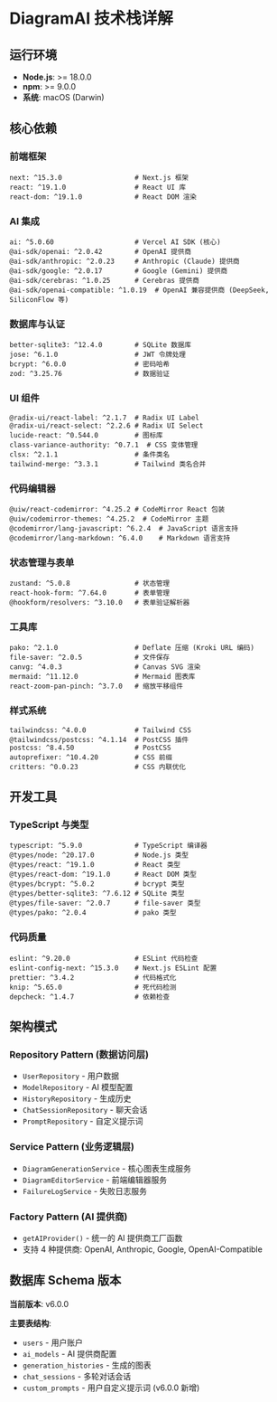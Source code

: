 # DiagramAI 技术栈详解

## 运行环境

- **Node.js**: >= 18.0.0
- **npm**: >= 9.0.0
- **系统**: macOS (Darwin)

## 核心依赖

### 前端框架

```
next: ^15.3.0                  # Next.js 框架
react: ^19.1.0                 # React UI 库
react-dom: ^19.1.0             # React DOM 渲染
```

### AI 集成

```
ai: ^5.0.60                    # Vercel AI SDK (核心)
@ai-sdk/openai: ^2.0.42        # OpenAI 提供商
@ai-sdk/anthropic: ^2.0.23     # Anthropic (Claude) 提供商
@ai-sdk/google: ^2.0.17        # Google (Gemini) 提供商
@ai-sdk/cerebras: ^1.0.25      # Cerebras 提供商
@ai-sdk/openai-compatible: ^1.0.19  # OpenAI 兼容提供商 (DeepSeek, SiliconFlow 等)
```

### 数据库与认证

```
better-sqlite3: ^12.4.0        # SQLite 数据库
jose: ^6.1.0                   # JWT 令牌处理
bcrypt: ^6.0.0                 # 密码哈希
zod: ^3.25.76                  # 数据验证
```

### UI 组件

```
@radix-ui/react-label: ^2.1.7  # Radix UI Label
@radix-ui/react-select: ^2.2.6 # Radix UI Select
lucide-react: ^0.544.0         # 图标库
class-variance-authority: ^0.7.1  # CSS 变体管理
clsx: ^2.1.1                   # 条件类名
tailwind-merge: ^3.3.1         # Tailwind 类名合并
```

### 代码编辑器

```
@uiw/react-codemirror: ^4.25.2 # CodeMirror React 包装
@uiw/codemirror-themes: ^4.25.2  # CodeMirror 主题
@codemirror/lang-javascript: ^6.2.4  # JavaScript 语言支持
@codemirror/lang-markdown: ^6.4.0    # Markdown 语言支持
```

### 状态管理与表单

```
zustand: ^5.0.8                # 状态管理
react-hook-form: ^7.64.0       # 表单管理
@hookform/resolvers: ^3.10.0   # 表单验证解析器
```

### 工具库

```
pako: ^2.1.0                   # Deflate 压缩 (Kroki URL 编码)
file-saver: ^2.0.5             # 文件保存
canvg: ^4.0.3                  # Canvas SVG 渲染
mermaid: ^11.12.0              # Mermaid 图表库
react-zoom-pan-pinch: ^3.7.0   # 缩放平移组件
```

### 样式系统

```
tailwindcss: ^4.0.0            # Tailwind CSS
@tailwindcss/postcss: ^4.1.14  # PostCSS 插件
postcss: ^8.4.50               # PostCSS
autoprefixer: ^10.4.20         # CSS 前缀
critters: ^0.0.23              # CSS 内联优化
```

## 开发工具

### TypeScript 与类型

```
typescript: ^5.9.0             # TypeScript 编译器
@types/node: ^20.17.0          # Node.js 类型
@types/react: ^19.1.0          # React 类型
@types/react-dom: ^19.1.0      # React DOM 类型
@types/bcrypt: ^5.0.2          # bcrypt 类型
@types/better-sqlite3: ^7.6.12 # SQLite 类型
@types/file-saver: ^2.0.7      # file-saver 类型
@types/pako: ^2.0.4            # pako 类型
```

### 代码质量

```
eslint: ^9.20.0                # ESLint 代码检查
eslint-config-next: ^15.3.0    # Next.js ESLint 配置
prettier: ^3.4.2               # 代码格式化
knip: ^5.65.0                  # 死代码检测
depcheck: ^1.4.7               # 依赖检查
```

## 架构模式

### Repository Pattern (数据访问层)

- `UserRepository` - 用户数据
- `ModelRepository` - AI 模型配置
- `HistoryRepository` - 生成历史
- `ChatSessionRepository` - 聊天会话
- `PromptRepository` - 自定义提示词

### Service Pattern (业务逻辑层)

- `DiagramGenerationService` - 核心图表生成服务
- `DiagramEditorService` - 前端编辑器服务
- `FailureLogService` - 失败日志服务

### Factory Pattern (AI 提供商)

- `getAIProvider()` - 统一的 AI 提供商工厂函数
- 支持 4 种提供商: OpenAI, Anthropic, Google, OpenAI-Compatible

## 数据库 Schema 版本

**当前版本**: v6.0.0

**主要表结构**:

- `users` - 用户账户
- `ai_models` - AI 提供商配置
- `generation_histories` - 生成的图表
- `chat_sessions` - 多轮对话会话
- `custom_prompts` - 用户自定义提示词 (v6.0.0 新增)
